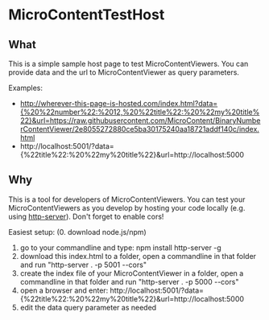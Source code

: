 # MicroContentTestHost

## What
This is a simple sample host page to test MicroContentViewers.
You can provide data and the url to MicroContentViewer as query parameters.

Examples: 
* http://wherever-this-page-is-hosted.com/index.html?data={%20%22number%22:%2012,%20%22title%22:%20%22my%20title%22}&url=https://raw.githubusercontent.com/MicroContent/BinaryNumberContentViewer/2e8055272880ce5ba30175240aa18721addf140c/index.html
* http://localhost:5001/?data={%22title%22:%20%22my%20title%22}&url=http://localhost:5000

## Why
This is a tool for developers of MicroContentViewers.
You can test your MicroContentViewers as you develop by hosting your code locally (e.g. using [http-server](https://www.npmjs.com/package/http-server)).
Don't forget to enable cors!

Easiest setup:
(0. download node.js/npm)
1. go to your commandline and type: npm install http-server -g
2. download this index.html to a folder, open a commandline in that folder and run "http-server . -p 5001 --cors"
3. create the index file of your MicroContentViewer in a folder, open a commandline in that folder and run "http-server . -p 5000 --cors"
4. open a browser and enter: http://localhost:5001/?data={%22title%22:%20%22my%20title%22}&url=http://localhost:5000
5. edit the data query parameter as needed
